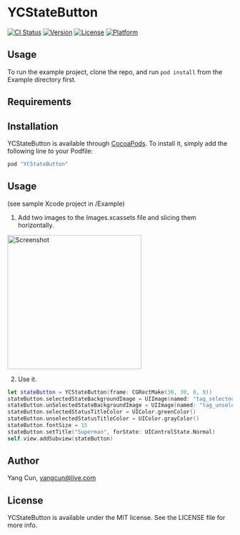 # YCStateButton

[![CI Status](http://img.shields.io/travis/backslash112/YCStateButton.svg?style=flat)](https://travis-ci.org/backslash112/YCStateButton)
[![Version](https://img.shields.io/cocoapods/v/YCStateButton.svg?style=flat)](http://cocoapods.org/pods/YCStateButton)
[![License](https://img.shields.io/cocoapods/l/YCStateButton.svg?style=flat)](http://cocoapods.org/pods/YCStateButton)
[![Platform](https://img.shields.io/cocoapods/p/YCStateButton.svg?style=flat)](http://cocoapods.org/pods/YCStateButton)

## Usage

To run the example project, clone the repo, and run `pod install` from the Example directory first.

## Requirements

## Installation

YCStateButton is available through [CocoaPods](http://cocoapods.org). To install
it, simply add the following line to your Podfile:

```ruby
pod "YCStateButton"
```

## Usage
(see sample Xcode project in /Example)

1. Add two images to the Images.xcassets file and slicing them horizontally.

<img src="https://cloud.githubusercontent.com/assets/5343215/9952859/3d14f53e-5e0d-11e5-8f20-c6c91255b81d.png" alt="Screenshot" width=300 />

2. Use it.
```Swift
let stateButton = YCStateButton(frame: CGRectMake(30, 30, 0, 0))
stateButton.selectedStateBackgroundImage = UIImage(named: "tag_selected_bg")!
stateButton.unSelectedStateBackgroundImage = UIImage(named: "tag_unselected_bg")!
stateButton.selectedStatusTitleColor = UIColor.greenColor()
stateButton.unselectedStatusTitleColor = UIColor.grayColor()
stateButton.fontSize = 15
stateButton.setTitle("Superman", forState: UIControlState.Normal)
self.view.addSubview(stateButton)
```

## Author

Yang Cun, yangcun@live.com

## License

YCStateButton is available under the MIT license. See the LICENSE file for more info.
